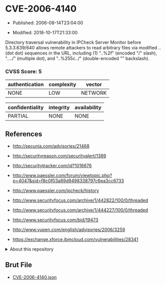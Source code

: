 # CVE-2006-4140

- Published: 2006-08-14T23:04:00

- Modified: 2018-10-17T21:33:00

Directory traversal vulnerability in IPCheck Server Monitor before 5.3.3.639/640 allows remote attackers to read arbitrary files via modified .. (dot dot) sequences in the URL, including (1) "..%2f" (encoded "/" slash), "..../" (multiple dot), and "..%255c../" (double-encoded "\" backslash).

### CVSS Score: **5**

| authentication | complexity | vector |
| --- | --- | --- |
| NONE | LOW | NETWORK |

| confidentiality | integrity | availability |
| --- | --- | --- |
| PARTIAL | NONE | NONE |

## References

* http://secunia.com/advisories/21468

* http://securityreason.com/securityalert/1389

* http://securitytracker.com/id?1016676

* http://www.paessler.com/forum/viewtopic.php?p=4047&sid=f8c0f03a69d9498338797c6ea3cc6733

* http://www.paessler.com/ipcheck/history

* http://www.securityfocus.com/archive/1/442822/100/0/threaded

* http://www.securityfocus.com/archive/1/444227/100/0/threaded

* http://www.securityfocus.com/bid/19473

* http://www.vupen.com/english/advisories/2006/3259

* https://exchange.xforce.ibmcloud.com/vulnerabilities/28341

<details>
<summary>About this repository</summary> 

  This repository is part of the project [Live Hack CVE](https://github.com/Live-Hack-CVE). Main website can be found [www.live-hack.org](https://www.live-hack.org) 
  
  Made by [Sn0wAlice](https://github.com/Sn0wAlice) for the people that care about security and need to have a feed of the latest CVEs. Hope you enjoy it, don't forget to star the repo and follow me on [Twitter](https://twitter.com/Sn0wAlice) and [Github](https://github.com/Sn0wAlice). And that is my [personnal website](https://www.alice-snow.me/)

  - [Home Page](https://github.com/Live-Hack-CVE)
  - [Framework](https://github.com/Live-Hack-CVE/cve-framework)
  - [CVE database](https://github.com/Live-Hack-CVE/full_database)
  - [Changelog](https://github.com/Live-Hack-CVE/Changelog)
</details>

## Brut File

* [CVE-2006-4140.json](https://raw.githubusercontent.com/Live-Hack-CVE/full_database/main/cves/2006/CVE-2006-4140.json)

